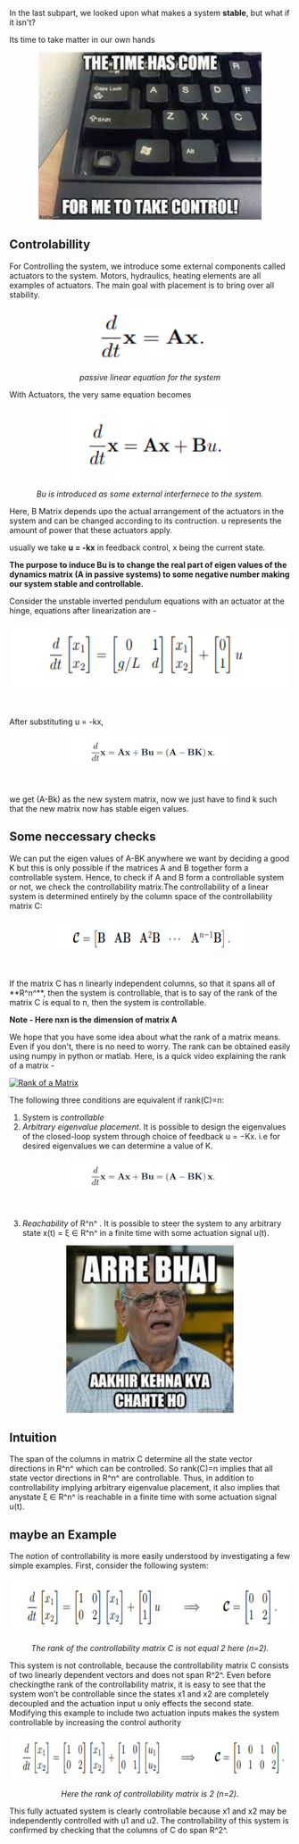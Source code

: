 In the last subpart, we looked upon what makes a system **stable**, but what if it isn't?

Its time to take matter in our own hands
<p align= "center">
<img width = "400" height = "300" src = "assets/control.jfif">
</p>

## Controlabillity
For Controlling the system, we introduce some external components called actuators to the system. Motors, hydraulics, heating elements are all examples of actuators. The main goal with placement is to bring over all stability.

<p align= "center">
<img width = "200" height = "100" src = "assets/linear.png">
<p align = "center">
<i>passive linear equation for the system</i>
</p>

With Actuators, the very same equation becomes
<p align= "center">
<img width = "300" height = "130" src = "assets/act.png">
<p align = "center">
<i>Bu is introduced as some external interfernece to the system.</i>
</p>

Here, B Matrix depends upo the actual arrangement of the actuators in the system and can be changed according to its contruction. u represents the amount of power that these actuators apply.

usually we take **u = -kx** in feedback control, x being the current state.

**The purpose to induce Bu is to change the real part of eigen values of the dynamics matrix (A in passive systems) to some negative number making our system stable and controllable.**

Consider the unstable inverted pendulum equations with an actuator at the hinge, equations after linearization are - 
<p align="center">
<img width="500" height = "120" src="assets\Invertedpendulum.png">
 <p align="center">
 <i></i><br>
</p>

After substituting u = -kx, 
<p align="center">
<img width="300" height = "60" src="assets\eigen eq.png">
 <p align="center">
 <i></i><br>
</p>
we get (A-Bk) as the new system matrix, now we just have to find k such that the new matrix now has stable eigen values.

## Some neccessary checks
We can put the eigen values of A-BK anywhere we want by deciding a good K but this is only possible if the matrices A and B together form a controllable system. Hence, to check if A and B form a controllable system or not, we check the controllability matrix.The  controllability of a linear system is determined entirely by the column space of the controllability matrix C:

<p align="center">
<img width="340" height = "60" src="assets\controlmatrix.png">
 <p align="center">
 <i></i><br>
</p>
If the matrix C has n linearly independent columns, so that it spans all of **R^n^**, then the system is controllable, that is to say of the rank of the matrix C is equal to n, then the system is controllable. 

**Note - Here nxn is the dimension of matrix A**

We hope that you have some idea about what the rank of a matrix means. Even if you don't, there is no need to worry. The rank can be obtained easily using numpy in python or matlab. Here, is a quick video explaining the rank of a matrix - 

[![Rank of a Matrix](https://img.youtube.com/vi/MxGJeli6qOc/0.jpg)](https://youtu.be/MxGJeli6qOc)

The following three conditions are equivalent if rank(C)=n:
1. System is *controllable*
2. *Arbitrary eigenvalue placement*. It is possible to design the eigenvalues of the closed-loop system through choice of feedback 
    u = −Kx. i.e for desired eigenvalues we can determine a value of K.
<p align="center">
<img width="300" height = "60" src="assets\eigen eq.png">
 <p align="center">
 <i></i><br>
</p>

3. *Reachability* of R^n^ . It is possible to steer the system to any arbitrary state x(t) = ξ ∈ R^n^ in a finite time with some actuation signal u(t).

<p align = "center">
    <img width = "300" height = "300" src = "assets/meme.jfif">
</p>   

## Intuition
The span of the columns in matrix C determine all the state vector directions in R^n^ which can be controlled. So rank(C)=n implies that all state vector directions in R^n^ are controllable. Thus, in addition to controllability implying arbitrary eigenvalue placement, it also implies that anystate ξ ∈ R^n^ is reachable in a finite time with some actuation signal u(t).

## maybe an Example
The notion of controllability is more easily understood by investigating a few simple examples. First, consider the following system:
<p align="center">
<img width="550" height = "100" src="assets\eg1.png">
 <p align="center">
 <i>The rank of the controllability matrix C is not equal 2 here (n=2).</i><br>
</p>
This system is not controllable, because the controllability matrix C consists of two linearly dependent vectors and does not span R^2^. Even before checkingthe rank of the controllability matrix, it is easy to see that the system won’t be controllable since the states x1 and x2 are completely decoupled and the actuation input u only effects the second state.
Modifying this example to include two actuation inputs makes the system controllable by increasing the control authority


<p align="center">
<img width="650" height = "80" src="assets\eg2.png">
 <p align="center">
 <i>Here the rank of controllability matrix is 2 (n=2).</i><br>
</p>
This fully actuated system is clearly controllable because x1 and x2 may be independently controlled with u1 and u2. The controllability of this system is confirmed by checking that the columns of C do span R^2^.

